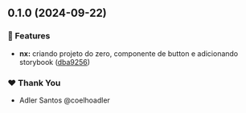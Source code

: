 ## 0.1.0 (2024-09-22)


### 🚀 Features

- **nx:** criando projeto do zero, componente de button e adicionando storybook ([dba9256](https://github.com/coelhoadler/nx-design-system-angular/commit/dba9256))

### ❤️  Thank You

- Adler Santos @coelhoadler